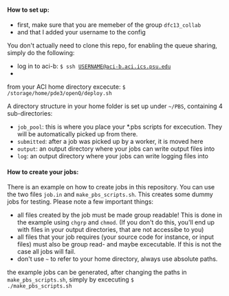 #### How to set up:

* first, make sure that you are memeber of the group <code>dfc13_collab</code>
* and that I added your username to the config

You don't actually need to clone this repo, for enabling the queue sharing, simply do the following:

* log in to aci-b:
<code>$ ssh USERNAME@aci-b.aci.ics.psu.edu</code>
* 
from your ACI home directory excecute:
<code>$ /storage/home/pde3/openQ/deploy.sh</code>

A directory structure in your home folder is set up under <code>~/PBS</code>, containing 4 sub-directories:

* <code>job_pool</code>: this is where you place your *.pbs scripts for excecution. They will be automatically picked up from there.
* <code>submitted</code>: after a job was picked up by a worker, it is moved here
* <code>output</code>: an output directory where your jobs can write output files into
* <code>log</code>: an output directory where your jobs can write logging files into

#### How to create your jobs:

There is an example on how to create jobs in this repository. You can use the two files <code>job.in</code> and <code>make_pbs_scripts.sh</code>. This creates some dummy jobs for testing. Please note a few important things:
* all files created by the job must be made group readable! This is done in the example using <code>chgrp</code> and <code>chmod</code>. (If you don't do this, you'll end up with files in your output directories, that are not accessibe to you)
* all files that your job requires (your source code for instance, or input files) must also be group read- and maybe excecutable. If this is not the case all jobs will fail.
* don't use <code>~</code> to refer to your home directory, always use absolute paths.

the example jobs can be generated, after changing the paths in <code>make_pbs_scripts.sh</code>, simply by excecuting <code>$ ./make_pbs_scripts.sh</code>
